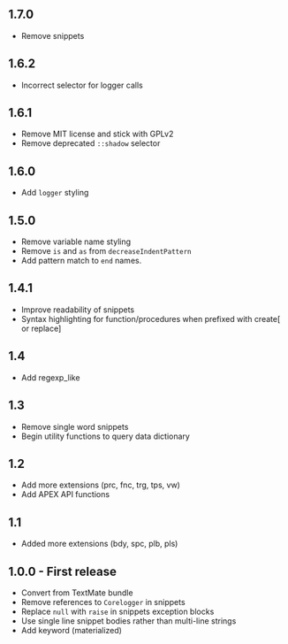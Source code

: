## 1.7.0

* Remove snippets

## 1.6.2

* Incorrect selector for logger calls

## 1.6.1

* Remove MIT license and stick with GPLv2
* Remove deprecated `::shadow` selector

## 1.6.0

* Add `logger` styling

## 1.5.0

* Remove variable name styling
* Remove `is` and `as` from `decreaseIndentPattern`
* Add pattern match to `end` names.

## 1.4.1

* Improve readability of snippets
* Syntax highlighting for function/procedures when prefixed with  create[ or replace]

## 1.4

* Add regexp_like

## 1.3

* Remove single word snippets
* Begin utility functions to query data dictionary

## 1.2

* Add more extensions (prc, fnc, trg, tps, vw)
* Add APEX API functions

## 1.1

* Added more extensions (bdy, spc, plb, pls)

## 1.0.0 - First release

* Convert from TextMate bundle
* Remove references to `Corelogger` in snippets
* Replace `null` with `raise` in snippets exception blocks
* Use single line snippet bodies rather than multi-line strings
* Add keyword (materialized)
